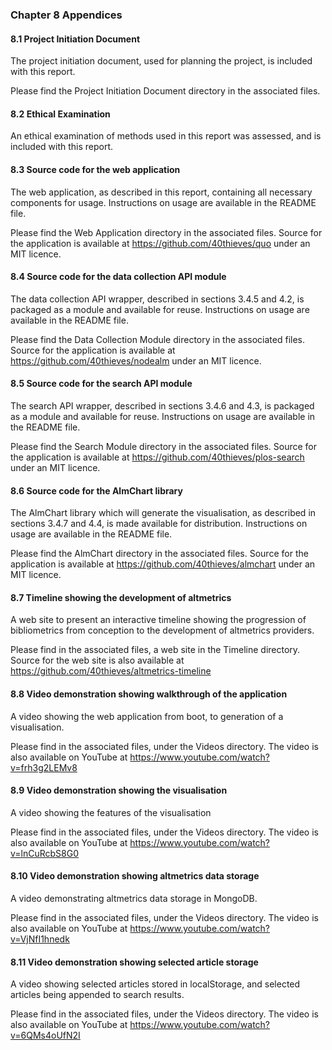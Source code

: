 <div class="page-break-before">

### Chapter 8 Appendices

</div>

#### 8.1 Project Initiation Document

The project initiation document, used for planning the project, is included with this report.

Please find the Project Initiation Document directory in the associated files.

#### 8.2 Ethical Examination

An ethical examination of methods used in this report was assessed, and is included with this report.

#### 8.3 Source code for the web application

The web application, as described in this report, containing all necessary components for usage. Instructions on usage are available in the README file.

Please find the Web Application directory in the associated files. Source for the application is available at https://github.com/40thieves/quo under an MIT licence.

#### 8.4 Source code for the data collection API module

The data collection API wrapper, described in sections 3.4.5 and 4.2, is packaged as a module and available for reuse. Instructions on usage are available in the README file.

Please find the Data Collection Module directory in the associated files. Source for the application is available at https://github.com/40thieves/nodealm under an MIT licence.

#### 8.5 Source code for the search API module

The search API wrapper, described in sections 3.4.6 and 4.3, is packaged as a module and available for reuse. Instructions on usage are available in the README file.

Please find the Search Module directory in the associated files. Source for the application is available at https://github.com/40thieves/plos-search under an MIT licence.

#### 8.6 Source code for the AlmChart library

The AlmChart library which will generate the visualisation, as described in sections 3.4.7 and 4.4, is made available for distribution. Instructions on usage are available in the README file.

Please find the AlmChart directory in the associated files. Source for the application is available at https://github.com/40thieves/almchart under an MIT licence.

#### 8.7 Timeline showing the development of altmetrics

A web site to present an interactive timeline showing the progression of bibliometrics from conception to the development of altmetrics providers.

Please find in the associated files, a web site in the Timeline directory. Source for the web site is also available at https://github.com/40thieves/altmetrics-timeline

#### 8.8 Video demonstration showing walkthrough of the application

A video showing the web application from boot, to generation of a visualisation.

Please find in the associated files, under the Videos directory. The video is also available on YouTube at https://www.youtube.com/watch?v=frh3g2LEMv8

#### 8.9 Video demonstration showing the visualisation

A video showing the features of the visualisation

Please find in the associated files, under the Videos directory. The video is also available on YouTube at https://www.youtube.com/watch?v=lnCuRcbS8G0

#### 8.10 Video demonstration showing altmetrics data storage

A video demonstrating altmetrics data storage in MongoDB.

Please find in the associated files, under the Videos directory. The video is also available on YouTube at https://www.youtube.com/watch?v=VjNfI1hnedk

#### 8.11 Video demonstration showing selected article storage

A video showing selected articles stored in localStorage, and selected articles being appended to search results.

Please find in the associated files, under the Videos directory. The video is also available on YouTube at https://www.youtube.com/watch?v=6QMs4oUfN2I

